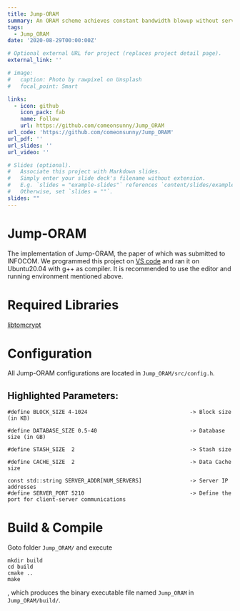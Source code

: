 ```yaml
---
title: Jump-ORAM
summary: An ORAM scheme achieves constant bandwidth blowup without server-side computation overhead.
tags:
  - Jump_ORAM
date: '2020-08-29T00:00:00Z'

# Optional external URL for project (replaces project detail page).
external_link: ''

# image:
#   caption: Photo by rawpixel on Unsplash
#   focal_point: Smart

links:
  - icon: github
    icon_pack: fab
    name: Follow
    url: https://github.com/comeonsunny/Jump_ORAM
url_code: 'https://github.com/comeonsunny/Jump_ORAM'
url_pdf: ''
url_slides: ''
url_video: ''

# Slides (optional).
#   Associate this project with Markdown slides.
#   Simply enter your slide deck's filename without extension.
#   E.g. `slides = "example-slides"` references `content/slides/example-slides.md`.
#   Otherwise, set `slides = ""`.
slides: ""
---
```


# Jump-ORAM 
The implementation of Jump-ORAM, the paper of which was submitted to INFOCOM. 
We programmed this project on [VS code](https://code.visualstudio.com/) and  ran it on Ubuntu20.04 with g++ as compiler. 
It is recommended to use the editor and running environment mentioned above. 

# Required Libraries
[libtomcrypt](https://github.com/libtom/libtomcrypt)

# Configuration
All Jump-ORAM configurations are located in ```Jump_ORAM/src/config.h```. 

## Highlighted Parameters:
```
#define BLOCK_SIZE 4-1024                                -> Block size (in KB)

#define DATABASE_SIZE 0.5-40                             -> Database size (in GB)

#define STASH_SIZE  2                                    -> Stash size

#define CACHE_SIZE  2                                    -> Data Cache size

const std::string SERVER_ADDR[NUM_SERVERS]               -> Server IP addresses
#define SERVER_PORT 5210                                 -> Define the port for client-server communications

```
# Build & Compile
Goto folder ``Jump_ORAM/`` and execute
``` 
mkdir build
cd build
cmake .. 
make
```

, which produces the binary executable file named ```Jump_ORAM``` in ``Jump_ORAM/build/``.

